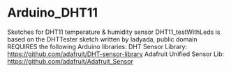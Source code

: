 # Arduino_DHT11
Sketches for DHT11 temperature &amp; humidity sensor
DHT11_testWithLeds is based on the DHTTester sketch written by ladyada, public domain
REQUIRES the following Arduino libraries:
DHT Sensor Library: https://github.com/adafruit/DHT-sensor-library
Adafruit Unified Sensor Lib: https://github.com/adafruit/Adafruit_Sensor
